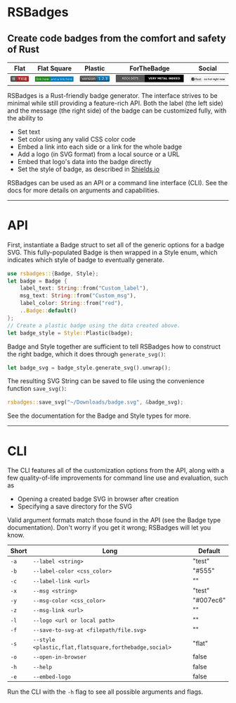 # RSBadges

## Create code badges from the comfort and safety of Rust

| Flat                       | Flat Square                             | Plastic                         | ForTheBadge                                 | Social                        |
|----------------------------|-----------------------------------------|---------------------------------|---------------------------------------------|-------------------------------|
| ![flat](/assets/flat.svg)  | ![flat_square](/assets/flat_square.svg) | ![plastic](/assets/plastic.svg) | ![for_the_badge](/assets/for_the_badge.svg) | ![social](/assets/social.svg) |


RSBadges is a Rust-friendly badge generator. The interface strives to be minimal
while still providing a feature-rich API. Both the label (the left side) and the
message (the right side) of the badge can be customized fully, with the ability to

- Set text
- Set color using any valid CSS color code
- Embed a link into each side or a link for the whole badge
- Add a logo (in SVG format) from a local source or a URL
- Embed that logo's data into the badge directly
- Set the style of badge, as described in [Shields.io](http://shields.io)

RSBadges can be used as an API or a command line interface (CLI). See the docs for more
details on arguments and capabilities.

-----

# API

First, instantiate a Badge struct to set all of the generic options for a badge SVG.
This fully-populated Badge is then wrapped in a Style enum, which indicates which
style of badge to eventually generate.

```rust
use rsbadges::{Badge, Style};
let badge = Badge {
    label_text: String::from("Custom_label"),
    msg_text: String::from("Custom_msg"),
    label_color: String::from("red"),
    ..Badge::default()
};
// Create a plastic badge using the data created above.
let badge_style = Style::Plastic(badge);
```

Badge and Style together are sufficient to
tell RSBadges how to construct the right badge, which it does through `generate_svg()`:

```rust
let badge_svg = badge_style.generate_svg().unwrap();
```

The resulting SVG String can be saved to file using the convenience function `save_svg()`:

```rust
rsbadges::save_svg("~/Downloads/badge.svg", &badge_svg);
```

See the documentation for the Badge and Style types for more.

-----

# CLI

The CLI features all of the customization options from the API, along with a
few quality-of-life improvements for command line use and evaluation, such as

- Opening a created badge SVG in browser after creation
- Specifying a save directory for the SVG

Valid argument formats match those found in the API (see the Badge type documentation).
Don't worry if you get it wrong; RSBadges will let you know.

| Short      | Long                                                      | Default
| ---------  | ------------------------------------                      | -------
| `-a`       | `--label <string>`                                        | "test"
| `-b`       | `--label-color <css_color>`                               | "#555"
| `-c`       | `--label-link <url>`                                      | ""
| `-x`       | `--msg <string>`                                          | "test"
| `-y`       | `--msg-color <css_color>`                                 | "#007ec6"
| `-z`       | `--msg-link <url>`                                        | ""
| `-l`       | `--logo <url or local path>`                              | ""
| `-f`       | `--save-to-svg-at <filepath/file.svg>`                    | ""
| `-s`       | `--style <plastic,flat,flatsquare,forthebadge,social>`    | "flat"
| `-o`       | `--open-in-browser`                                       | false
| `-h`       | `--help`                                                  | false
| `-e`       | `--embed-logo`                                            | false

 Run the CLI with the `-h` flag to see all possible arguments and flags.
